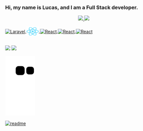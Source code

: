 ### Hi, my name is Lucas, and I am a Full Stack developer.

<div align="center">
  <a href="https://github.com/lsena-dev">
  <img height="180em" src="https://github-readme-stats.vercel.app/api?username=lsena-dev&show_icons=true&theme=dark&include_all_commits=true&count_private=true"/>
  <img height="180em" src="https://github-readme-stats.vercel.app/api/top-langs/?username=lsena-dev&layout=compact&langs_count=7&theme=dark"/>
</div>
  
<div style="display: inline_block"><br>
  <img align="center" alt="Laravel" height="30" width="40" src="https://cdn.jsdelivr.net/gh/devicons/devicon@latest/icons/laravel/laravel-original.svg" />
  <img align="center" alt="React" height="30" width="40" src="https://raw.githubusercontent.com/devicons/devicon/master/icons/react/react-original.svg"> 
  <img align="center" alt="React" height="30" width="40" src="https://cdn.jsdelivr.net/gh/devicons/devicon@latest/icons/docker/docker-original.svg" />
  <img align="center" alt="React" height="30" width="40" src="https://cdn.jsdelivr.net/gh/devicons/devicon@latest/icons/mysql/mysql-original.svg" />
  <img align="center" alt="React" height="30" width="40" src="https://cdn.jsdelivr.net/gh/devicons/devicon@latest/icons/selenium/selenium-original.svg" />
          
</div>
  
  ##
  
<div> 
  <a href = "mailto:lsena.web@gmail.com"><img src="https://img.shields.io/badge/-Gmail-%23333?style=for-the-badge&logo=gmail&logoColor=white" target="_blank"></a>
  <a href="https://www.linkedin.com/in/dami%C3%A3o-lucas-alencar-de-sena-974a6416b/" target="_blank"><img src="https://img.shields.io/badge/-LinkedIn-%230077B5?style=for-the-badge&logo=linkedin&logoColor=white" target="_blank"></a> 
 
  ![snake animation](https://github.com/lsena-dev/lsena-dev/blob/output/github-contribution-grid-snake2.svg)
  
  [![readme](https://github-readme-stats.vercel.app/api/pin/?username=lsena-dev&repo=lsena-dev&theme=react)](https://github.com/lsena-dev/lsena-dev)
  
</div>
